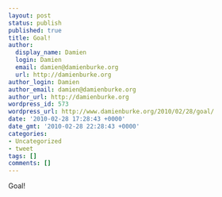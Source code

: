 ```yaml
---
layout: post
status: publish
published: true
title: Goal!
author:
  display_name: Damien
  login: Damien
  email: damien@damienburke.org
  url: http://damienburke.org
author_login: Damien
author_email: damien@damienburke.org
author_url: http://damienburke.org
wordpress_id: 573
wordpress_url: http://www.damienburke.org/2010/02/28/goal/
date: '2010-02-28 17:28:43 +0000'
date_gmt: '2010-02-28 22:28:43 +0000'
categories:
- Uncategorized
- tweet
tags: []
comments: []
---
```

<p>Goal!</p>
